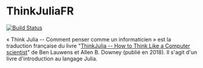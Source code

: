 # ThinkJuliaFR

[![Build Status](https://github.com/aquarelleX332/ThinkJuliaFR.jl/workflows/CI/badge.svg)](https://github.com/aquarelleX332/ThinkJuliaFR.jl/actions)

« Think Julia -- Comment penser comme un informaticien » est la traduction française du livre "[ThinkJulia -- How to Think Like a Computer scientist](https://benlauwens.github.io/ThinkJulia.jl/latest/book.html)" de Ben Lauwens et Allen B. Downey (publié en 2018). Il s'agit d'un livre d'introduction au langage Julia.
